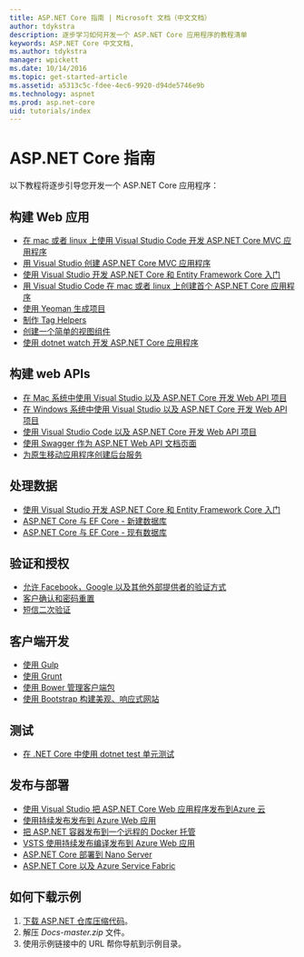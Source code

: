 ```yaml
---
title: ASP.NET Core 指南 | Microsoft 文档（中文文档）
author: tdykstra
description: 逐步学习如何开发一个 ASP.NET Core 应用程序的教程清单
keywords: ASP.NET Core 中文文档,
ms.author: tdykstra
manager: wpickett
ms.date: 10/14/2016
ms.topic: get-started-article
ms.assetid: a5313c5c-fdee-4ec6-9920-d94de5746e9b
ms.technology: aspnet
ms.prod: asp.net-core
uid: tutorials/index
---
```

# ASP.NET Core 指南

以下教程将逐步引导您开发一个 ASP.NET Core 应用程序：

## 构建 Web 应用
* [在 mac 或者 linux 上使用 Visual Studio Code 开发 ASP.NET Core MVC 应用程序](xref:tutorials/first-mvc-app-xplat/index)
* [用 Visual Studio 创建 ASP.NET Core MVC 应用程序](xref:tutorials/first-mvc-app/index)
* [使用 Visual Studio 开发 ASP.NET Core 和 Entity Framework Core 入门](../data/ef-mvc/index.md)
* [用 Visual Studio Code 在 mac 或者 linux 上创建首个 ASP.NET Core 应用程序](your-first-mac-aspnet.md)
* [使用 Yeoman 生成项目](../client-side/yeoman.md)
* [制作 Tag Helpers](../mvc/views/tag-helpers/authoring.md)
* [创建一个简单的视图组件](../mvc/views/view-components.md#walkthrough-creating-a-simple-view-component)
* [使用 dotnet watch 开发 ASP.NET Core 应用程序](dotnet-watch.md)

## 构建 web APIs
* [在 Mac 系统中使用 Visual Studio 以及 ASP.NET Core 开发 Web API 项目](xref:tutorials/first-web-api-mac)
* [在 Windows 系统中使用 Visual Studio 以及 ASP.NET Core 开发 Web API 项目](first-web-api.md)
* [使用 Visual Studio Code 以及 ASP.NET Core 开发 Web API 项目](web-api-vsc.md)
* [使用 Swagger 作为 ASP.NET Web API 文档页面](web-api-help-pages-using-swagger.md)
* [为原生移动应用程序创建后台服务](../mobile/native-mobile-backend.md)

## 处理数据
* [使用 Visual Studio 开发 ASP.NET Core 和 Entity Framework Core 入门](../data/ef-mvc/index.md)
* [ASP.NET Core 与 EF Core - 新建数据库](https://docs.microsoft.com/ef/core/get-started/aspnetcore/new-db)
* [ASP.NET Core 与  EF Core - 现有数据库](https://docs.microsoft.com/ef/core/get-started/aspnetcore/existing-db)

## 验证和授权
* [允许 Facebook，Google 以及其他外部提供者的验证方式](../security/authentication/social/index.md)
* [客户确认和密码重置](../security/authentication/accconfirm.md)
* [短信二次验证](../security/authentication/2fa.md)

## 客户端开发
* [使用 Gulp](../client-side/using-gulp.md)
* [使用 Grunt](../client-side/using-grunt.md)
* [使用 Bower 管理客户端包](../client-side/bower.md)
* [使用 Bootstrap 构建美观、响应式网站](../client-side/bootstrap.md)

## 测试
* [在 .NET Core 中使用 dotnet test 单元测试](https://docs.microsoft.com/dotnet/articles/core/testing/unit-testing-with-dotnet-test)

## 发布与部署
* [使用 Visual Studio 把 ASP.NET Core Web 应用程序发布到Azure 云](publish-to-azure-webapp-using-vs.md)
* [使用持续发布发布到 Azure Web 应用](../publishing/azure-continuous-deployment.md)
* [把 ASP.NET 容器发布到一个远程的 Docker 托管](https://docs.microsoft.com/azure/vs-azure-tools-docker-hosting-web-apps-in-docker)
* [VSTS 使用持续发布编译发布到 Azure Web 应用](../publishing/vsts-continuous-deployment.md)
* [ASP.NET Core 部署到 Nano Server](nano-server.md)
* [ASP.NET Core 以及 Azure Service Fabric](https://docs.microsoft.com/en-us/azure/service-fabric/service-fabric-add-a-web-frontend)

<a name="download"></a> 
## 如何下载示例
1. [下载 ASP.NET 仓库压缩代码](https://github.com/aspnet/docs/archive/master.zip)。
1. 解压 *Docs-master.zip* 文件。
1. 使用示例链接中的 URL 帮你导航到示例目录。 

